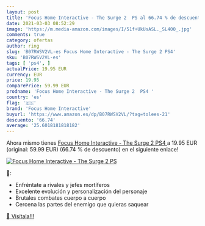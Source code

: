 ```yaml
---
layout: post
title: 'Focus Home Interactive - The Surge 2  PS al 66.74 % de descuento'
date: 2021-03-03 08:52:29
image: 'https://m.media-amazon.com/images/I/51f+UkUsASL._SL400_.jpg'
comments: true
category: ofertas
author: ring
slug: 'B07RWSV2VL-es Focus Home Interactive - The Surge 2 PS4'
sku: 'B07RWSV2VL-es'
tags: [ 'ps4', ]
actualPrice: 19.95 EUR
currency: EUR
price: 19.95
comparePrice: 59.99 EUR
prodname: 'Focus Home Interactive - The Surge 2  PS4 '
country: 'es'
flag: '🇪🇸'
brand: 'Focus Home Interactive'
buyurl: 'https://www.amazon.es/dp/B07RWSV2VL/?tag=tolees-21'
descuento: '66.74'
average: '25.6018181818182'
---
```


Ahora mismo tienes [Focus Home Interactive - The Surge 2  PS4 ](https://www.amazon.es/dp/B07RWSV2VL/?tag=tolees-21) a 19.95 EUR (original: 59.99 EUR) (66.74 %  de descuento) en el siguiente enlace!

[![Focus Home Interactive - The Surge 2  PS](https://m.media-amazon.com/images/I/51f+UkUsASL._SL400_.jpg)](https://www.amazon.es/dp/B07RWSV2VL/?tag=tolees-21)

🔎:

- Enfréntate a rivales y jefes mortíferos
- Excelente evolución y personalización del personaje
- Brutales combates cuerpo a cuerpo
- Cercena las partes del enemigo que quieras saquear

[🛒 Visítala!!!](https://www.amazon.es/dp/B07RWSV2VL/?tag=tolees-21)
